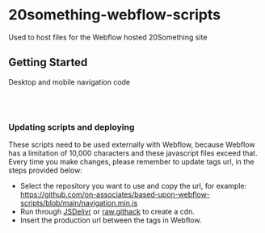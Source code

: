 # 20something-webflow-scripts
Used to host files for the Webflow hosted 20Something site


## Getting Started


Desktop and mobile navigation code


<br />
<br />

### Updating scripts and deploying  

These scripts need to be used externally with Webflow, because Webflow has a limitation of 10,000 characters and these javascript files exceed that. Every time you make changes, please remember to update <script src=""></script> tags url, in the steps provided below:

- Select the repository you want to use and copy the url, for example: https://github.com/on-associates/based-upon-webflow-scripts/blob/main/navigation.min.js 
- Run through [JSDelivr](https://www.jsdelivr.com/) or [raw.githack](https://raw.githack.com) to create a cdn. 
- Insert the production url between the <script src=""></script> tags in Webflow.
